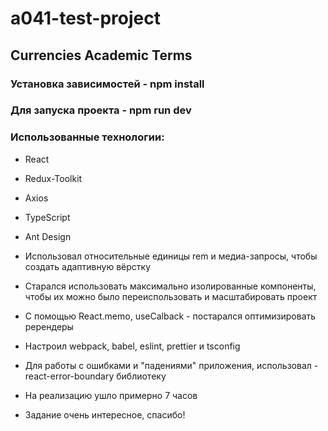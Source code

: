# a041-test-project

## Currencies Academic Terms

### Установка зависимостей - npm install

### Для запуска проекта - npm run dev

### Использованные технологии:

- React
- Redux-Toolkit
- Axios
- TypeScript
- Ant Design

- Использовал относительные единицы rem и медиа-запросы, чтобы создать адаптивную вёрстку
- Старался использовать максимально изолированные компоненты, чтобы их можно было переиспользовать и масштабировать проект
- С помощью React.memo, useCalback - постарался оптимизировать ререндеры
- Настроил webpack, babel, eslint, prettier и tsconfig
- Для работы с ошибками и "падениями" приложения, использовал - react-error-boundary библиотеку
- На реализацию ушло примерно 7 часов
- Задание очень интересное, спасибо!
